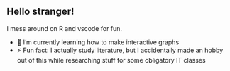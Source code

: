 ## Hello stranger!

I mess around on R and vscode for fun.

- 🌱 I’m currently learning how to make interactive graphs
- ⚡ Fun fact: I actually study literature, but I accidentally made an hobby out of this while researching stuff for some obligatory IT classes 
